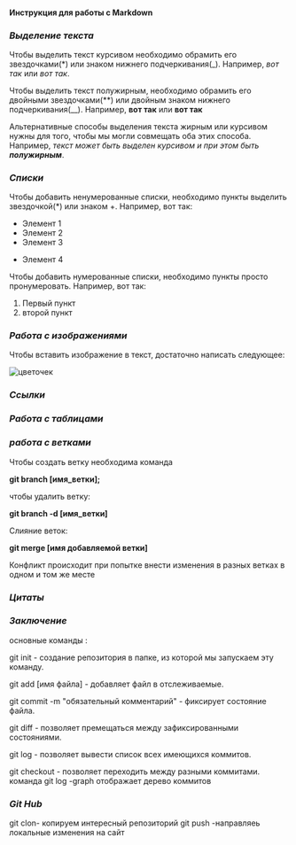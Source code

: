 #### **Инструкция для работы с Markdown**
### _Выделение текста_
Чтобы выделить текст курсивом необходимо обрамить его звездочками(*) или знаком нижнего подчеркивания(_). Например, *вот так* или _вот так_.

Чтобы выделить текст полужирным, необходимо обрамить его двойными звездочками(**) или двойным знаком нижнего подчеркивания(__). Например, **вот так** или __вот так__

Альтернативные способы выделения текста жирным или курсивом нужны для того, чтобы мы могли совмещать оба этих способа. Например, _текст может быть выделен курсивом и при этом быть **полужирным**_.
### _Списки_

Чтобы добавить ненумерованные списки, необходимо пункты выделить звездочкой(*) или знаком +. Например, вот так:
* Элемент 1
* Элемент 2
* Элемент 3
+ Элемент 4

Чтобы добавить нумерованные списки, необходимо пункты просто пронумеровать. Например, вот так:
1. Первый пункт
2. второй пункт
### _Работа с изображениями_
Чтобы вставить изображение в текст, достаточно написать следующее:

![цветочек](Chrysanthemum.jpg)
### _Ссылки_
### _Работа с таблицами_
### _работа с ветками_
Чтобы создать ветку необходима команда

**git branch [имя_ветки];**

чтобы удалить ветку:

**git branch -d [имя_ветки]**

Слияние веток:

**git merge [имя добавляемой ветки]**

Конфликт происходит при попытке внести изменения в разных ветках в одном и том же месте

### _Цитаты_
### _Заключение_

основные команды :

git init - создание репозитория в папке, из которой  мы  запускаем эту команду.

git add [имя файла] - добавляет файл в отслеживаемые.

git commit -m "обязательный комментарий"  - фиксирует состояние файла.

git diff - позволяет премещаться между зафиксированными состояниями.

git log - позволяет вывести список всех имеющихся коммитов.

git checkout - позволяет переходить между разными коммитами.
команда git log -graph отображает дерево коммитов
### _Git Hub_

git clon- копируем интересный репозиторий
git push -направляеь локальные изменения на сайт

